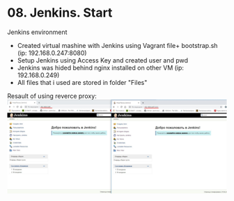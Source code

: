 # 08. Jenkins. Start
Jenkins environment

- Created virtual mashine with Jenkins using Vagrant file+ bootstrap.sh (ip: 192.168.0.247:8080)
- Setup Jenkins using Access Key and created user and pwd
- Jenkins was hided behind nginx installed on other VM (ip: 192.168.0.249)
- All files that i used are stored in folder "Files"

Resault of using reverce proxy:
![](Files/Screenshot_27.jpg)